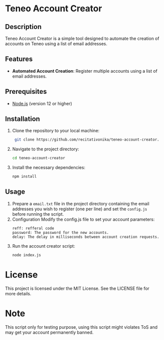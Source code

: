 # Teneo Account Creator

## Description
Teneo Account Creator is a simple tool designed to automate the creation of accounts on Teneo using a list of email addresses.

## Features
- **Automated Account Creation**: Register multiple accounts using a list of email addresses.

## Prerequisites
- [Node.js](https://nodejs.org/) (version 12 or higher)

## Installation

1. Clone the repository to your local machine:
   ```bash
	git clone https://github.com/recitativonika/teneo-account-creator.git
   ```
2. Navigate to the project directory:
	```bash
	cd teneo-account-creator
	```
3. Install the necessary dependencies:
	```bash
	npm install
	```

## Usage

1. Prepare a `email.txt` file in the project directory containing the email addresses you wish to register (one per line) and set the `config.js` before running the script.
2. Configuration
Modify the config.js file to set your account parameters:
	```
	reff: refferal code
	password: The password for the new accounts.
	delay: The delay in milliseconds between account creation requests.
	```
3. Run the account creator script:
	```bash
	node index.js
	```

# License
This project is licensed under the MIT License. See the LICENSE file for more details.

# Note
This script only for testing purpose, using this script might violates ToS and may get your account permanently banned.
